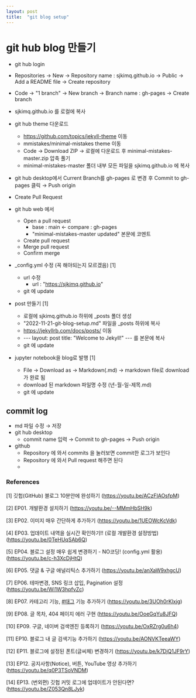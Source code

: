 ```yaml
---
layout: post
title:  "git blog setup"
---
```




# git hub blog 만들기



- git hub login
- Repositories $\rightarrow$ New $\rightarrow$ Repository name : sjkimq.github.io $\rightarrow$ Public $\rightarrow$ Add a README file $\rightarrow$ Create repository
- Code $\rightarrow$ "1 branch" $\rightarrow$ New branch $\rightarrow$ Branch name : gh-pages $\rightarrow$ Create branch
- sjkimq.github.io 를 로컬에 복사
- git hub theme 다운로드
  - https://github.com/topics/jekyll-theme 이동
  - mmistakes/minimal-mistakes theme 이동
  - Code $\rightarrow$ Download ZIP $\rightarrow$ 로컬에 다운로드 후 minimal-mistakes-master.zip 압축 풀기
  - minimal-mistakes-master 폴더 내부 모든 파일을 sjkimq.github.io 에 복사
- git hub desktop에서 Current Branch를 gh-pages 로 변경 후 Commit to gh-pages 클릭 $\rightarrow$ Push origin
- Create Pull Request
- git hub web 에서
  - Open a pull request
    - base : main $\leftarrow$ compare : gh-pages
    - "minimal-mistakes-master updated" 본문에 코멘트
  - Create pull request
  - Merge pull request
  - Confirm merge



- _config.yml 수정 (꼭 해야되는지 모르겠음) [1]
  - url 수정
    - url                      : "https://sjkimq.github.io"
  - git 에 update



- post 만들기 [1]
  - 로컬에 sjkimq.github.io 하위에 _posts 폴더 생성
  - "2022-11-21-git-blog-setup.md" 파일을 _posts 하위에 복사
  - https://jekyllrb.com/docs/posts/ 이동
  - --- layout: post title:  "Welcome to Jekyll!" --- 를 본문에 복사
  - git 에 update



- jupyter notebook을 blog로 발행 [1]
  - File $\rightarrow$ Download as $\rightarrow$ Markdown(.md) $\rightarrow$ markdown file로 download가 완료 됨
  - download 된 markdown 파일명 수정 (년-월-일-제목.md)
  - git 에 update



## commit log

- md 파일 수정 $\rightarrow$ 저장
- git hub desktop
  - commit name 입력 $\rightarrow$ Commit to gh-pages $\rightarrow$ Push origin
- github
  - Repository 에 와서 commits 을 눌러보면 commit한 로그가 보인다
  - Repository 에 와서 Pull request 해주면 된다
  - 



### References

[1] 깃헙(GitHub) 블로그 10분안에 완성하기 (https://youtu.be/ACzFIAOsfpM)

[2] EP01. 개발환경 설치하기 (https://youtu.be/--MMmHbSH9k)

[3] EP02. 이미지 매우 간단하게 추가하기 (https://youtu.be/1UEOWcKcVdk)

[4] EP03. 업데이트 내역을 실시간 확인하기!! (로컬 개발환경 설정방법) (https://youtu.be/0TeHUqSAb6Q)

[5] EP04. 블로그 설정 매우 쉽게 변경하기 - NO코딩! (config.yml 활용) (https://youtu.be/c-h3XcDjHtQ)

[6] EP05. 댓글 & 구글 애널리틱스 추가하기 (https://youtu.be/anXaW9xhgcU)

[7] EP06. 테마변경, SNS 링크 삽입, Pagination 설정 (https://youtu.be/Wi1W3hpfvZc)

[8] EP07. 카테고리 기능, [#태그](https://www.youtube.com/hashtag/태그) 기능 추가하기 (https://youtu.be/3UOh0rKlxjg)

[9] EP08. 글 목차, 404 페이지 에러 구현 (https://youtu.be/OoeGqYu8JFQ)

[10] EP09. 구글, 네이버 검색엔진 등록하기 (https://youtu.be/OxRZrg0u6h4)

[11] EP10. 블로그 내 글 검색기능 추가하기 (https://youtu.be/AONVKTeeaWY)

[12] EP11. 블로그에 설정된 폰트(글씨체) 변경하기 (https://youtu.be/k7DjQ1JF9rY)

[13] EP12. 공지사항(Notice), 버튼, YouTube 영상 추가하기 (https://youtu.be/q0P3TSoVNDM)

[14] EP13. (번외편) 깃헙 커밋 로그에 업데이트가 안된다면? (https://youtu.be/Z053Qn8LJyk)











